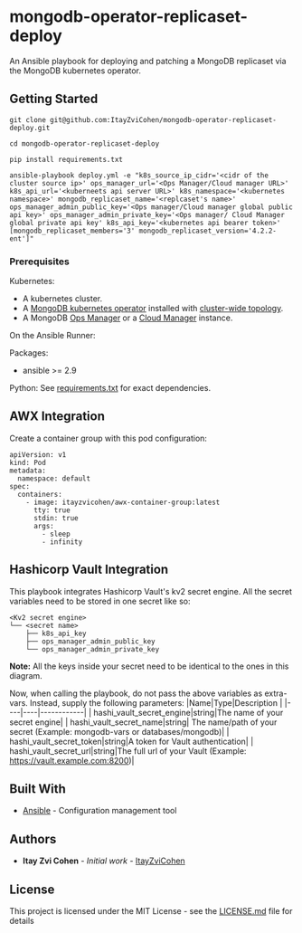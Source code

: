 # mongodb-operator-replicaset-deploy

An Ansible playbook for deploying and patching a MongoDB replicaset via the MongoDB kubernetes operator.

## Getting Started

```
git clone git@github.com:ItayZviCohen/mongodb-operator-replicaset-deploy.git

cd mongodb-operator-replicaset-deploy

pip install requirements.txt

ansible-playbook deploy.yml -e "k8s_source_ip_cidr='<cidr of the cluster source ip>' ops_manager_url='<Ops Manager/Cloud manager URL>' k8s_api_url='<kuberneets api server URL>' k8s_namespace='<kubernetes namespace>' mongodb_replicaset_name='<replcaset's name>' ops_manager_admin_public_key='<Ops manager/Cloud manager global public api key>' ops_manager_admin_private_key='<Ops manager/ Cloud Manager global private api key' k8s_api_key='<kubernetes api bearer token>' [mongodb_replicaset_members='3' mongodb_replicaset_version='4.2.2-ent']"
```

### Prerequisites

Kubernetes:
  - A kubernetes cluster.
  - A [MongoDB kubernetes operator](https://docs.mongodb.com/kubernetes-operator/stable) installed with [cluster-wide topology](https://docs.mongodb.com/kubernetes-operator/stable/tutorial/plan-k8s-operator-install/#cluster-wide-scope).
  - A MongoDB [Ops Manager](https://www.mongodb.com/products/ops-manager) or a [Cloud Manager](https://www.mongodb.com/cloud/cloud-manager) instance.

On the Ansible Runner:

 Packages:
  - ansible >= 2.9

 Python:
  See [requirements.txt](https://github.com/ItayZviCohen/mongodb-operator-replicaset-deploy/blob/master/requirements.txt) for exact dependencies.

## AWX Integration

Create a container group with this pod configuration:
```
apiVersion: v1
kind: Pod
metadata:
  namespace: default
spec:
  containers:
    - image: itayzvicohen/awx-container-group:latest
      tty: true
      stdin: true
      args:
        - sleep
        - infinity
```

## Hashicorp Vault Integration
This playbook integrates Hashicorp Vault's kv2 secret engine.
All the secret variables need to be stored in one secret like so:

```
<Kv2 secret engine>
└── <secret name>
    ├── k8s_api_key
    ├── ops_manager_admin_public_key
    └── ops_manager_admin_private_key
```

**Note:** All the keys inside your secret need to be identical to the ones in this diagram.

Now, when calling the playbook, do not pass the above variables as extra-vars. Instead, supply the following parameters:
|Name|Type|Description |
|----|----|------------|
| hashi_vault_secret_engine|string|The name of your secret engine|
| hashi_vault_secret_name|string|  The name/path of your secret (Example: mongodb-vars or databases/mongodb)|
| hashi_vault_secret_token|string|A token for Vault authentication|
| hashi_vault_secret_url|string|The full url of your Vault (Example: https://vault.example.com:8200)|

## Built With

* [Ansible](https://docs.ansible.com/) - Configuration management tool

## Authors

* **Itay Zvi Cohen** - *Initial work* - [ItayZviCohen](https://github.com/ItayZviCohen)

## License

This project is licensed under the MIT License - see the [LICENSE.md](LICENSE.md) file for details
